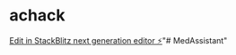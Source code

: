 # achack

[Edit in StackBlitz next generation editor ⚡️](https://stackblitz.com/~/github.com/gagansv/achack)"# MedAssistant" 
